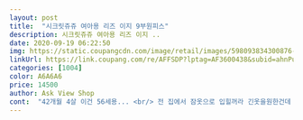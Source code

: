 ```yaml
---
layout: post 
title:  "시크릿쥬쥬 여아용 리즈 이지 9부원피스" 
description: 시크릿쥬쥬 여아용 리즈 이지 ..
date: 2020-09-19 06:22:50 
img: https://static.coupangcdn.com/image/retail/images/598093834300876-b425c382-ee6f-4b6b-9531-a2dbd95896e2.jpg 
linkUrl: https://link.coupang.com/re/AFFSDP?lptag=AF3600438&subid=ahnPublicAsk&pageKey=1187290638&itemId=2168177020&vendorItemId=70166313742&traceid=V0-113-31ee7c9e1c7bea84 
categories: [1004] 
color: A6A6A6 
price: 14500 
author: Ask View Shop 
cont:  "42개월 4살 이건 56세용... <br/> 전 집에서 잠옷으로 입힐꺼라 긴옷을원한건데 좋아요^^<br/>45개월아이 딱맞아요.<br/> 15키로<br/>로켓으로 담날 3시 넘어 도착... <br/>일부러 사이즈한치수큰거 샀어요 내년까지 입히고자 길이감좋아요 제가 원한길이예요<br/>실내복인데 캐릭터 좋아해 원에도 입고 가요.<br/><br/>울6살공주가 선택한 시크릿쥬쥬 원피스♡옷이 넘많아 한계절 한번도 못입고 지나가는 옷들이 있어 요옷은 좀크게 시켰는데.<br/>.<br/>마니 크긴하네요.<br/>내년에 낙낙하게잘맞을듯요.<br/>가을에 키가 훌쩍크기를 기대합니다 ㅋ<br/>" 
---
```

